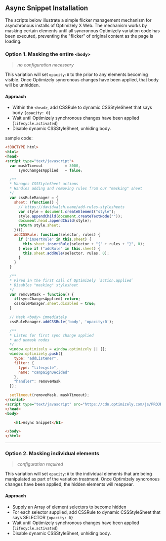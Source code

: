 ## Async Snippet Installation 
The scripts below illustrate a simple flicker management mechanism for asynchronous installs of Optimizely X Web. The mechanism works by masking certain elements until all syncronous Optimizely variation code has been executed, preventing the "flicker" of original content as the page is loading.

### Option 1. Masking the entire `<body>`
> _no configuration necessary_

This variation will set `opacity:0` to the <body> prior to any elements becoming visible. Once Optimizely syncronous changes have been applied, that body will be unhidden.

#### Approach
* Within the `<head>`, add CSSRule to dynamic CSSStyleSheet that says body `{opacity: 0}`
* Wait until Optimizely synchronous changes have been applied (`lifecycle.activated`)
* Disable dynamic CSSStyleSheet, unhiding body.

sample code:
```html
<!DOCTYPE html>
<html>
<head>
<script type="text/javascript">
  var maskTimeout          = 3000,
      syncChangesApplied   = false;

  /**
  * Manages CSSStyleSheet actions
  * Handles adding and removing rules from our "masking" sheet
  */
  var cssRuleManager = {
    sheet: (function() {
      // https://davidwalsh.name/add-rules-stylesheets
      var style = document.createElement("style");
      style.appendChild(document.createTextNode(""));
      document.head.appendChild(style);
      return style.sheet;
    })(),
    addCSSRule: function(selector, rules) {
      if ("insertRule" in this.sheet) {
        this.sheet.insertRule(selector + "{" + rules + "}", 0);
      } else if ("addRule" in this.sheet) {
        this.sheet.addRule(selector, rules, 0);
      }
    }
  }  

  /**
  * Fired in the first call of Optimizely `action.applied`
  * Disables "masking" stylesheet
  */
  var removeMask = function() {
    if(syncChangesApplied) return;
    cssRuleManager.sheet.disabled = true;
  }

  // Mask <body> immediately
  cssRuleManager.addCSSRule('body', 'opacity:0');

  /**
  * Listen for first sync change applied
  * and unmask nodes
  */
  window.optimizely = window.optimizely || [];
  window.optimizely.push({
    type: "addListener",
    filter: {
      type: "lifecycle",
      name: "campaignDecided"
    },
    "handler": removeMask
  }); 

  setTimeout(removeMask, maskTimeout);
</script>    
<script type="text/javascript" src="https://cdn.optimizely.com/js/PROJECTID.js" async></script>
</head>
<body>

    <h1>Async Snippet</h1>

</body>
</html>
```
---

### Option 2. Masking individual elements
> _configuration required_

This variation will set `opacity:0` to the individual elements that are being manipulated as part of the variation treatment. Once Optimizely syncronous changes have been applied, the hidden elements will reappear. 

#### Approach
* Supply an Array of element selectors to become hidden
* For each selector supplied, add CSSRule to dynamic CSSStyleSheet that says SELECTOR `{opacity: 0}`
* Wait until Optimizely synchronous changes have been applied (`lifecycle.activated`)
* Disable dynamic CSSStyleSheet, unhiding body.
